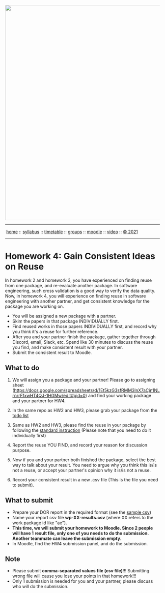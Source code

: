 <a name=top>
<a href="http://tiny.cc/se21"><img  width=700
  src="https://raw.githubusercontent.com/txt/se21/master/docs/img/femse.png"></a>
<hr>
<p>
&nbsp;<a href="https://tiny.cc/se21">home</a> ::
<a href="https://github.com/txt/se21/blob/master/docs/syllabus.md#top">syllabus</a> ::
<a href="https://github.com/txt/se21/blob/master/docs/syllabus.md#timetable">timetable</a> ::
<a href="https://docs.google.com/spreadsheets/d/1KKskduN7m1R3WYhQTLyWJgxkAvrp2UV-LEu5JWN26xo/edit#gid=0">groups</a> ::
<a href="https://moodle-courses2122.wolfware.ncsu.edu/course/view.php?id=3211">moodle</a> ::
<a href="https://ncsu.hosted.panopto.com/Panopto/Pages/Sessions/List.aspx#folderID=a5998f03-01df-4c6c-91c1-ad80003f3c7c">video</a> ::
<a href="https://github.com/txt/se21/blob/master/LICENSE.md#top">&copy; 2021</a>
<br>
<hr>

# Homework 4: Gain Consistent Ideas on Reuse

In homework 2 and homework 3, you have experienced on finding reuse from one package, and re-evaluate another package. In software engineering, such cross validation is a good way to verify the data quality. Now, in homework 4, you will experience on finding reuse in software engineering with another partner, and get consistent knowledge for the package you are working on. 
  
- You will be assigned a new package with a partner.
- Skim the papers in that package INDIVIDUALLY first.
- Find reused works in those papers INDIVIDUALLY first, and record why you think it's a reuse for further reference.
- After you and your partner finish the package, gather together through Discord, email, Slack, etc. Spend like 30 minutes to discuss the reuse you find, and make consistent result with your partner.
- Submit the consistent result to Moodle.

## What to do
1. We will assign you a package and your partner! Please go to assigning sheet (https://docs.google.com/spreadsheets/d/1Et5kzG3sfRMM3InX7aCjn1NLrnrrFfxwHT4QJ-1HGMw/edit#gid=0) and find your working package and your partner for HW4. 
  
2. In the same repo as HW2 and HW3, please grab your package from the [todo list](https://github.com/bhermann/DoR/tree/main/workflow/todo) 
  
3. Same as HW2 and HW3, please find the reuse in your package by following the [standard instruction](https://github.com/bhermann/DoR/blob/main/workflow/coding_guide.md) (Please note that you need to do it individually first)
  
4. Report the reuse YOU FIND, and record your reason for discussion purpose.
  
5. Now if you and your partner both finished the package, select the best way to talk about your result. You need to argue why you think this is/is not a reuse, or accept your partner's opinion why it is/is not a reuse.
  
6. Record your consistent result in a new .csv file (This is the file you need to submit).
 
  
## What to submit

- Prepare your DOR report in the required format (see the [sample csv](https://github.com/bhermann/DoR/blob/main/workflow/results-sample.csv))
- Name your report csv file **wp-XX-results.csv** (where XX refers to the work package id like "ae").
- **This time, we will submit your homework to Moodle. Since 2 people will have 1 result file, only one of you needs to do the submission. Another teammate can leave the submission empty**.
- In Moodle, find the HW4 submission panel, and do the submission.
  
## Note
  
- Please submit **comma-separated values file (csv file)**!!! Submitting wrong file will cause you lose your points in that homework!!!
- Only 1 submission is needed for you and your partner, please discuss who will do the submission.

